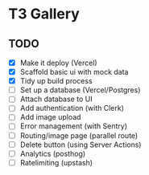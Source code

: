 # T3 Gallery

## TODO

- [x] Make it deploy (Vercel)
- [x] Scaffold basic ui with mock data
- [x] Tidy up build process
- [ ] Set up a database (Vercel/Postgres)
- [ ] Attach database to UI
- [ ] Add authentication (with Clerk)
- [ ] Add image upload
- [ ] Error management (with Sentry)
- [ ] Routing/image page (parallel route)
- [ ] Delete button (using Server Actions)
- [ ] Analytics (posthog)
- [ ] Ratelimiting (upstash)
